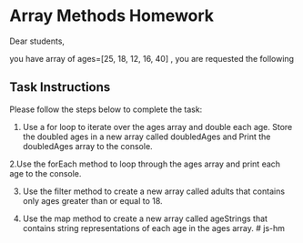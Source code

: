 # Array Methods Homework

Dear students,

you have array of ages=[25, 18, 12, 16, 40] , you are requested the following

## Task Instructions

Please follow the steps below to complete the task:

1. Use a for loop to iterate over the ages array and double each age. Store the doubled ages in a new array called doubledAges and Print the doubledAges array to the console.

2.Use the forEach method to loop through the ages array and print each age to the console.

3. Use the filter method to create a new array called adults that contains only ages greater than or equal to 18.

4. Use the map method to create a new array called ageStrings that contains string representations of each age in the ages array.
#   j s - h m  
 